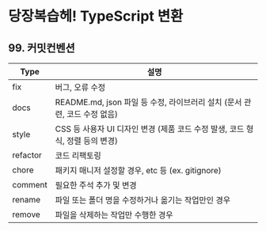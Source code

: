 # 당장복습헤! TypeScript 변환

## 99. 커밋컨벤션

| Type | 설명 |
| --- | --- |
| fix |버그, 오류 수정|
| docs |README.md, json 파일 등 수정, 라이브러리 설치 (문서 관련, 코드 수정 없음)|
| style |CSS 등 사용자 UI 디자인 변경 (제품 코드 수정 발생, 코드 형식, 정렬 등의 변경)|
| refactor |코드 리팩토링|
| chore |패키지 매니저 설정할 경우, etc 등 (ex. gitignore)|
| comment |필요한 주석 추가 및 변경|
| rename |파일 또는 폴더 명을 수정하거나 옮기는 작업만인 경우|
| remove |파일을 삭제하는 작업만 수행한 경우|
